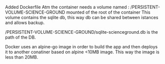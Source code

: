 Added Dockerfile
Atm the container needs a volume named : /PERSISTENT-VOLUME-SCIENCE-GROUND mounted of the root of the container
This volume contains the sqlite db, this way db can be shared between istances and allows backup.

/PERSISTENT-VOLUME-SCIENCE-GROUND/sqlite-scienceground.db is the path of the DB.

Docker uses an alpine-go image in order to build the app and then deploys it to another conatiner based on alpine <10MB image.
This way the image is less than 20MB.